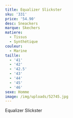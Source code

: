 ```yaml
---
title: Equalizer Slickster
sku: '331'
price: '54.90'
desc: Sneackers
marque: Skechers
matiere:
  - Tissus
  - Synthétique
couleur:
  - Marine
taille:
  - '41'
  - '42'
  - '42.5'
  - '43'
  - '44'
  - '45'
  - '46'
sexe: Homme
image: /img/uploads/52745.jpg
---
```

Equalizer Slickster
